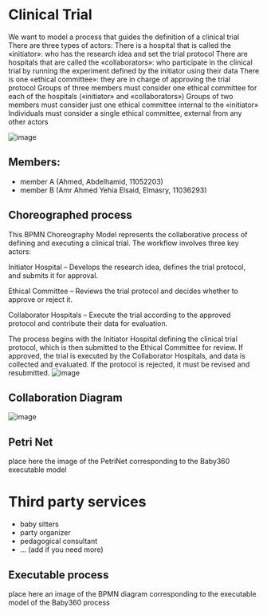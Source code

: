 # Clinical Trial
We want to model a process that guides the definition of a clinical trial
There are three types of actors:
There is a hospital that is called the «initiator»: who has the research idea and set the trial protocol
There are hospitals that are called the «collaborators»: who participate in the clinical trial by running the experiment defined by the initiator using their data
There is one «ethical committee»: they are in charge of approving the trial protocol
Groups of three members must consider one ethical committee for each of the hospitals («initiator» and «collaborators»)
Groups of two members must consider just one ethical committee internal to the «initiator»
Individuals must consider a single ethical committee, external from any other actors

![image](https://github.com/user-attachments/assets/9bccda4e-ff20-438c-a37e-0dab36ce0912)


## Members:
* member A (Ahmed, Abdelhamid, 11052203) 
* member B (Amr Ahmed Yehia Elsaid, Elmasry, 11036293)

## Choreographed process
This BPMN Choreography Model represents the collaborative process of defining and executing a clinical trial. The workflow involves three key actors:

Initiator Hospital – Develops the research idea, defines the trial protocol, and submits it for approval.

Ethical Committee – Reviews the trial protocol and decides whether to approve or reject it.

Collaborator Hospitals – Execute the trial according to the approved protocol and contribute their data for evaluation.

The process begins with the Initiator Hospital defining the clinical trial protocol, which is then submitted to the Ethical Committee for review. If approved, the trial is executed by the Collaborator Hospitals, and data is collected and evaluated. If the protocol is rejected, it must be revised and resubmitted.
![image](https://github.com/user-attachments/assets/cb19583e-e906-4f2b-ab6b-7dd58cd37c13)


## Collaboration Diagram

![image](https://github.com/user-attachments/assets/85a9053b-8d13-4b47-922c-ae78de56dd49)

## Petri Net

place here the image of the PetriNet corresponding to the Baby360 executable model

# Third party services
* baby sitters
* party organizer
* pedagogical consultant
* ... (add if you need more)


## Executable process

place here an image of the BPMN diagram corresponding to the executable model of the Baby360 process





